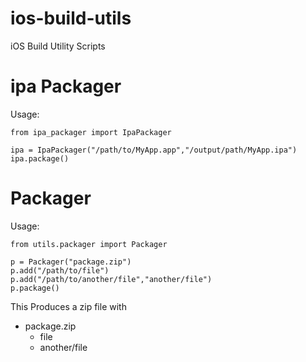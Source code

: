 # ios-build-utils
iOS Build Utility Scripts

# ipa Packager

Usage:

```
from ipa_packager import IpaPackager

ipa = IpaPackager("/path/to/MyApp.app","/output/path/MyApp.ipa")
ipa.package()
```

# Packager

Usage:

```
from utils.packager import Packager

p = Packager("package.zip")
p.add("/path/to/file")
p.add("/path/to/another/file","another/file")
p.package()
```

This Produces a zip file with

- package.zip
  - file
  - another/file
